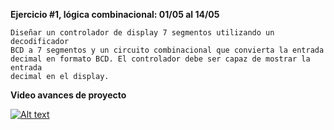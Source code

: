 **Ejercicio #1, lógica combinacional: 01/05 al 14/05**

    Diseñar un controlador de display 7 segmentos utilizando un decodificador
    BCD a 7 segmentos y un circuito combinacional que convierta la entrada
    decimal en formato BCD. El controlador debe ser capaz de mostrar la entrada
    decimal en el display.
    
    
**Video avances de proyecto**

[![Alt text](https://img.youtube.com/vi/7vIZqkO6qY4/0.jpg)](https://www.youtube.com/watch?v=7vIZqkO6qY4)
